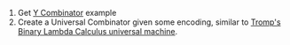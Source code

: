 1. Get [Y Combinator](https://en.wikipedia.org/wiki/Fixed-point_combinator) example
1. Create a Universal Combinator given some encoding, similar to [Tromp's Binary Lambda Calculus universal machine](https://gist.github.com/tromp/86b3184f852f65bfb814e3ab0987d861).
